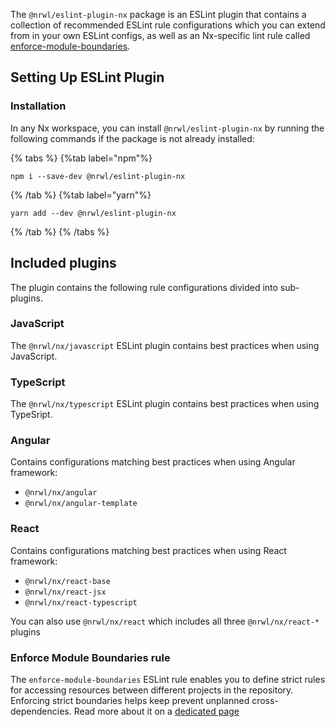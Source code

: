The `@nrwl/eslint-plugin-nx` package is an ESLint plugin that contains a collection of recommended ESLint rule configurations which you can extend from in your own ESLint configs, as well as an Nx-specific lint rule called [enforce-module-boundaries](#enforce-module-boundaries-rule).

## Setting Up ESLint Plugin

### Installation

In any Nx workspace, you can install `@nrwl/eslint-plugin-nx` by running the following commands if the package is not already installed:

{% tabs %}
{%tab label="npm"%}

```shell
npm i --save-dev @nrwl/eslint-plugin-nx
```

{% /tab %}
{%tab label="yarn"%}

```shell
yarn add --dev @nrwl/eslint-plugin-nx
```

{% /tab %}
{% /tabs %}

## Included plugins

The plugin contains the following rule configurations divided into sub-plugins.

### JavaScript

The `@nrwl/nx/javascript` ESLint plugin contains best practices when using JavaScript.

### TypeScript

The `@nrwl/nx/typescript` ESLint plugin contains best practices when using TypeSript.

### Angular

Contains configurations matching best practices when using Angular framework:

- `@nrwl/nx/angular`
- `@nrwl/nx/angular-template`

### React

Contains configurations matching best practices when using React framework:

- `@nrwl/nx/react-base`
- `@nrwl/nx/react-jsx`
- `@nrwl/nx/react-typescript`

You can also use `@nrwl/nx/react` which includes all three `@nrwl/nx/react-*` plugins

### Enforce Module Boundaries rule

The `enforce-module-boundaries` ESLint rule enables you to define strict rules for accessing resources between different projects in the repository. Enforcing strict boundaries helps keep prevent unplanned cross-dependencies. Read more about it on a [dedicated page](/packages/eslint-plugin/documents/enforce-module-boundaries)
